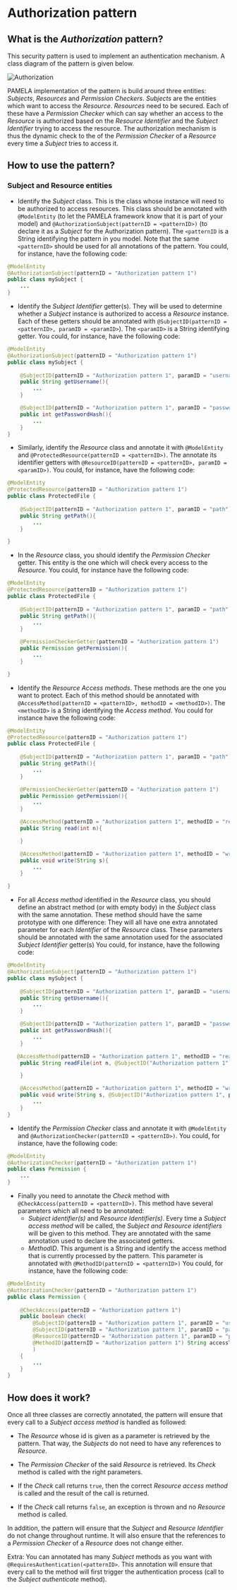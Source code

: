 # Authorization pattern

## What is the _Authorization_ pattern?

This security pattern is used to implement an authentication mechanism. A class diagram of the pattern is given below.

![Authorization](https://support.openflexo.org/images/components/pamela/doc/authorization.png)

PAMELA implementation of the pattern is build around three entities: _Subjects_, _Resources_ and _Permission Checkers_. _Subjects_ are the entities which want to access the _Resource_. _Resources_ need to be secured. Each of these have a _Permission Checker_ which can say whether an access to the _Resource_ is authorized based on the _Resource Identifier_ and the _Subject Identifier_ trying to access the resource. The authorization mechanism is thus the dynamic check to the of the _Permission Checker_ of a _Resource_ every time a _Subject_ tries to access it. 

## How to use the pattern?

### Subject and Resource entities

- Identify the _Subject_ class. This is the class whose instance will need to be authorized to access resources. This class should be annotated with `@ModelEntity` (to let the PAMELA framework know that it is part of your model) and `@AuthorizationSubject(patternID = <patternID>)` (to declare it as a _Subject_ for the Authorization pattern). The `<patternID` is a String identifying the pattern in you model. Note that the same `<patternID>` should be used for all annotations of the pattern. You could, for instance, have the following code:

```java
@ModelEntity
@AuthorizationSubject(patternID = "Authorization pattern 1")
public class mySubject {
    ...
}
```

- Identify the _Subject Identifier_ getter(s). They will be used to determine whether a _Subject_ instance is authorized to access a _Resource_ instance. Each of these getters should be annotated with `@SubjectID(patternID = <patternID>, paramID = <paramID>`). The `<paramID>` is a String identifying getter. You could, for instance, have the following code:

```java
@ModelEntity
@AuthorizationSubject(patternID = "Authorization pattern 1")
public class mySubject {
    
    @SubjectID(patternID = "Authorization pattern 1", paramID = "username")
    public String getUsername(){
        ...
    }

    @SubjectID(patternID = "Authorization pattern 1", paramID = "password")
    public int getPasswordHash(){
        ...
    }
}
```

- Similarly, identify the _Resource_ class and annotate it with `@ModelEntity` and `@ProtectedResource(patternID = <patternID>)`. The annotate its identifier getters with `@ResourceID(patternID = <patternID>, paramID = <paramID>)`. You could, for instance, have the following code:

```java
@ModelEntity
@ProtectedResource(patternID = "Authorization pattern 1")
public class ProtectedFile {
    
    @SubjectID(patternID = "Authorization pattern 1", paramID = "path")
    public String getPath(){
        ...
    }

}
```

- In the _Resource_ class, you should identify the _Permission Checker_ getter. This entity is the one which will check every access to the _Resource_. You could, for instance have the following code:

```java
@ModelEntity
@ProtectedResource(patternID = "Authorization pattern 1")
public class ProtectedFile {
    
    @SubjectID(patternID = "Authorization pattern 1", paramID = "path")
    public String getPath(){
        ...
    }

    @PermissionCheckerGetter(patternID = "Authorization pattern 1")
    public Permission getPermission(){
        ...
    }

}
```

- Identify the _Resource Access methods_. These methods are the one you want to protect. Each of this method should be annotated with `@AccessMethod(patternID = <patternID>, methodID = <methodID>)`. The `<methodID>` is a String identifying the _Access method_. You could for instance have the following code:

```java
@ModelEntity
@ProtectedResource(patternID = "Authorization pattern 1")
public class ProtectedFile {
    
    @SubjectID(patternID = "Authorization pattern 1", paramID = "path")
    public String getPath(){
        ...
    }

    @PermissionCheckerGetter(patternID = "Authorization pattern 1")
    public Permission getPermission(){
        ...
    }

    @AccessMethod(patternID = "Authorization pattern 1", methodID = "read")
    public String read(int n){

    }

    @AccessMethod(patternID = "Authorization pattern 1", methodID = "write")
    public void write(String s){
        ...
    }

}
```

- For all _Access method_ identified in the _Resource_ class, you should define an abstract method (or with empty body) in the _Subject_ class with the same annotation. These method should have the same prototype with one difference: They will all have one extra annotated parameter for each _Identifier_ of the _Resource_ class. These parameters should be annotated with the same annotation used for the associated _Subject Identifier_ getter(s) You could, for instance, have the following code:

```java
@ModelEntity
@AuthorizationSubject(patternID = "Authorization pattern 1")
public class mySubject {
    
    @SubjectID(patternID = "Authorization pattern 1", paramID = "username")
    public String getUsername(){
        ...
    }

    @SubjectID(patternID = "Authorization pattern 1", paramID = "password")
    public int getPasswordHash(){
        ...
    }

   @AccessMethod(patternID = "Authorization pattern 1", methodID = "read")
    public String readFile(int n, @SubjectID("Authorization pattern 1", paramID = "path") String path){

    }

    @AccessMethod(patternID = "Authorization pattern 1", methodID = "write")
    public void write(String s, @SubjectID("Authorization pattern 1", paramID = "path") String path){
        ...
    }
}
```

- Identify the _Permission Checker_ class and annotate it with `@ModelEntity` and `@AuthorizationChecker(patternID = <patternID>)`. You could, for instance, have the following code:

```java
@ModelEntity
@AuthorizationChecker(patternID = "Authorization pattern 1")
public class Permission {
    ...
}
```

- Finally you need to annotate the _Check_ method with `@CheckAccess(patternID = <patternID>)`. This method have several parameters which all need to be annotated:
    + _Subject identifier(s)_ and _Resource Identifier(s)_. Every time a _Subject access method_ will be called, the _Subject and Resource identifiers_ will be given to this method. They are annotated with the same annotation used to declare the associated getters.
    + _MethodID_. This argument is a String and identify the access method that is currently processed by the pattern. This parameter is annotated with `@MethodID(patternID = <patternID>)`
You could, for instance, have the following code:

```java
@ModelEntity
@AuthorizationChecker(patternID = "Authorization pattern 1")
public class Permission {
    
    @CheckAccess(patternID = "Authorization pattern 1")
    public boolean check(
        @SubjectID(patternID = "Authorization pattern 1", paramID = "username") String username,
        @SubjectID(patternID = "Authorization pattern 1", paramID = "password") int password,
        @ResourceID(patternID = "Authorization pattern 1", paramID = "path") String path,
        @MethodID(patternID = "Authorization pattern 1") String accessType
        ) 
    {
        ...
    }
}
```

## How does it work?

Once all three classes are correctly annotated, the pattern will ensure that every call to a _Subject access method_ is handled as followed:

- The _Resource_ whose id is given as a parameter is retrieved by the pattern. That way, the _Subjects_ do not need to have any references to _Resource_.

- The _Permission Checker_ of the said _Resource_ is retrieved. Its _Check_ method is called with the right parameters.

- If the _Check_ call returns `true`, then the correct _Resource access method_ is called and the result of the call is returned.

- If the _Check_ call returns `false`, an exception is thrown and no _Resource_ method is called.

In addition, the pattern will ensure that the _Subject_ and _Resource Identifier_ do not change throughout runtime. It will also ensure that the references to a _Permission Checker_ of a _Resource_ does not change either.


Extra: You can annotated has many _Subject_ methods as you want with `@RequiresAuthentication(<patternID>`. This annotation will ensure that every call to the method will first trigger the authentication process (call to the _Subject authenticate_ method).

